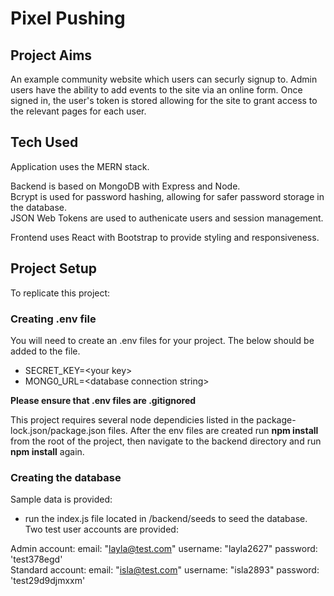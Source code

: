 # Pixel Pushing 

## Project Aims ##
An example community website which users can securly signup to. Admin users have the ability to add events to the site via an online form. Once signed in, the user's token is stored allowing for the site to grant access to the relevant pages for each user.

## Tech Used ##
Application uses the MERN stack. 

Backend is based on MongoDB with Express and Node. <br> Bcrypt is used for password hashing, allowing for safer password storage in the database. <br>JSON Web Tokens are used to authenicate users and session management. 

Frontend uses React with Bootstrap to provide styling and responsiveness.

## Project Setup ##

To replicate this project:

### Creating .env file ###
You will need to create an .env files for your project. The below should be added to the file.
- SECRET_KEY=&lt;your key&gt;
- MONG0_URL=&lt;database connection string&gt;

__Please ensure that .env files are .gitignored__

This project requires several node dependicies listed in the package-lock.json/package.json files. After the env files are created run __npm install__ from the root of the project, then navigate to the backend directory and run __npm install__ again.

### Creating the database ###
Sample data is provided:
- run the index.js file located in /backend/seeds to seed the database. Two test user accounts are provided:

Admin account:
email: "layla@test.com"
username: "layla2627"
password: 'test378egd' <br>
Standard account:
email: "isla@test.com"
username: "isla2893"
password: 'test29d9djmxxm'

